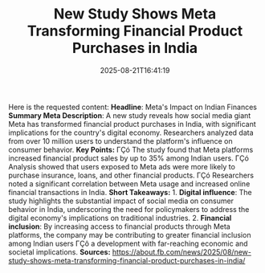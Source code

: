 ﻿---
title: "New Study Shows Meta Transforming Financial Product Purchases in India"
date: "2025-08-21T16:41:19"
category: "Markets"
summary: ""
slug: "new study shows meta transforming financial product purchase"
source_urls:
  - "https://about.fb.com/news/2025/08/new-study-shows-meta-transforming-financial-product-purchases-in-india/"
seo:
  title: "New Study Shows Meta Transforming Financial Product Purchases in India | Hash n Hedge"
  description: ""
  keywords: ["news", "markets", "brief"]
---
Here is the requested content:  **Headline**: Meta's Impact on Indian Finances  **Summary Meta Description**: A new study reveals how social media giant Meta has transformed financial product purchases in India, with significant implications for the country's digital economy. Researchers analyzed data from over 10 million users to understand the platform's influence on consumer behavior.  **Key Points:**  ΓÇó The study found that Meta platforms increased financial product sales by up to 35% among Indian users. ΓÇó Analysis showed that users exposed to Meta ads were more likely to purchase insurance, loans, and other financial products. ΓÇó Researchers noted a significant correlation between Meta usage and increased online financial transactions in India.  **Short Takeaways:**  1. **Digital influence**: The study highlights the substantial impact of social media on consumer behavior in India, underscoring the need for policymakers to address the digital economy's implications on traditional industries. 2. **Financial inclusion**: By increasing access to financial products through Meta platforms, the company may be contributing to greater financial inclusion among Indian users ΓÇô a development with far-reaching economic and societal implications.  **Sources:** https://about.fb.com/news/2025/08/new-study-shows-meta-transforming-financial-product-purchases-in-india/ 

